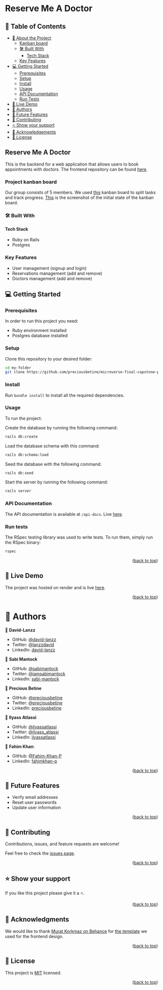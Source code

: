 <a name="readme-top"></a>

# Reserve Me A Doctor

## 📗 Table of Contents

- [📖 About the Project](#about-project)
  - [Kanban board](#kanban-board)
  - [🛠 Built With](#built-with)
    - [Tech Stack](#tech-stack)
  - [Key Features](#key-features)
- [💻 Getting Started](#getting-started)
  - [Prerequisites](#prerequisites)
  - [Setup](#setup)
  - [Install](#install)
  - [Usage](#usage)
  - [API Documentation](#api-docs)
  - [Run Tests](#tests)
- [🚀 Live Demo](#live-demo)
- [👥 Authors](#authors)
- [🔭 Future Features](#future-features)
- [🤝 Contributing](#contributing)
- [⭐️ Show your support](#support)
- [🙏 Acknowledgements](#acknowledgements)
- [📝 License](#license)


## Reserve Me A Doctor <a name="about-project"></a>

This is the backend for a web application that allows users to book appointments with doctors.
The frontend repository can be found [here](https://github.com/ilyassatlassi/final-capstone-project-frontend).

### Project kanban board <a name="kanban-board"></a>
Our group consists of 5 members.
We used [this](https://github.com/preciousbetine/microverse-final-capstone-project/projects/1) kanban board to split tasks and track progress.
[This](https://imgur.com/a/pCCJu7E) is the screenshot of the initial state of the kanban board.

### 🛠 Built With <a name="built-with"></a>

#### Tech Stack <a name="tech-stack"></a>

- Ruby on Rails
- Postgres

### Key Features <a name="key-features"></a>

- User management (signup and login)
- Reservations management (add and remove)
- Doctors management (add and remove)

## 💻 Getting Started <a name="getting-started"></a>

### Prerequisites

In order to run this project you need:
- Ruby environment installed
- Postgres database installed

### Setup

Clone this repository to your desired folder:

```sh
cd my-folder
git clone https://github.com/preciousbetine/microverse-final-capstone-project.git
```

### Install

Run `bundle install` to install all the required dependencies.

### Usage

To run the project:

Create the database by running the following command:

```sh
rails db:create
```

Load the database schema with this command:

```sh
rails db:schema:load
```

Seed the database with the following command:

```sh
rails db:seed
```

Start the server by running the following command:

```sh
rails server
```

### API Documentation <a name="api-docs"></a>

The API documentation is available at `/api-docs`.
Live [here](https://doc-reserve.onrender.com/api-docs).

### Run tests <a name="tests"></a>
The RSpec testing library was used to write tests. To run them, simply run the RSpec binary:

```sh
rspec
```

<p align="right">(<a href="#readme-top">back to top</a>)</p>

## 🚀 Live Demo <a name="live-demo"></a>

The project was hosted on render and is live [here](https://reserve-me-a-doc.onrender.com/).

<p align="right">(<a href="#readme-top">back to top</a>)</p>

# 👥 Authors <a name="authors"></a>

👤 **David-Lanzz**
- GitHub: [@david-lanzz](https://github.com/David-Lanzz/)
- Twitter: [@lanzzdavid](https://twitter.com/LanzzDavid)
- LinkedIn: [david-lanzz](https://linkedin.com/in/david-lanzz)

👤 **Sabi Mantock**

- GitHub: [@sabimantock](https://github.com/SabiMantock)
- Twitter: [@iamsabimantock](https://twitter.com/iamsabimantock)
- LinkedIn: [sabi-mantock](https://linkedin.com/in/sabi-mantock)

👤 **Precious Betine**

- GitHub: [@preciousbetine](https://github.com/preciousbetine)
- Twitter: [@preciousbetine](https://twitter.com/preciousbetine)
- LinkedIn: [preciousbetine](https://linkedin.com/in/preciousbetine)

👤 **Ilyass Atlassi**

- GitHub: [@ilyassatlassi](https://github.com/ilyassatlassi)
- Twitter: [@ilyass_atlassi](https://twitter.com/ilyass_atlassi)
- LinkedIn: [ilyassatlassi](https://www.linkedin.com/in/ilyassatlassi/)

👤 **Fahim Khan**:
- GitHub: [@Fahim-Khan-P](https://github.com/Fahim-Khan-P)
- LinkedIn: [fahimkhan-p](https://www.linkedin.com/in/fahimkhan-p/)

<p align="right">(<a href="#readme-top">back to top</a>)</p>

## 🔭 Future Features <a name="future-features"></a>

- Verify email addresses
- Reset user passwords
- Update user information

<p align="right">(<a href="#readme-top">back to top</a>)</p>

## 🤝 Contributing <a name="contributing"></a>

Contributions, issues, and feature requests are welcome!

Feel free to check the [issues page](../../issues).

<p align="right">(<a href="#readme-top">back to top</a>)</p>

## ⭐️ Show your support <a name="support"></a>

If you like this project please give it a ⭐️.

<p align="right">(<a href="#readme-top">back to top</a>)</p>

## 🙏 Acknowledgments <a name="acknowledgements"></a>

We would like to thank [Murat Korkmaz on Behance](https://www.behance.net/muratk) for [the template](https://www.behance.net/gallery/26425031/Vespa-Responsive-Redesign) we used for the frontend design.

<p align="right">(<a href="#readme-top">back to top</a>)</p>

## 📝 License <a name="license"></a>

This project is [MIT](./LICENSE) licensed.

<p align="right">(<a href="#readme-top">back to top</a>)</p>
